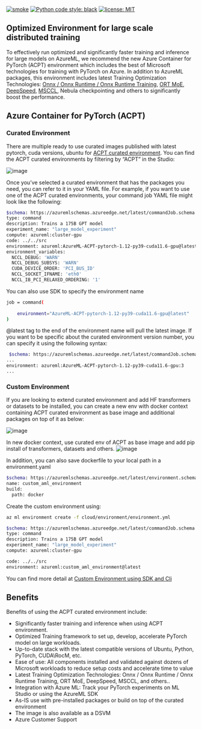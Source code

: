 
[![smoke](https://github.com/Azure/azureml-examples/workflows/smoke/badge.svg)](https://github.com/Azure/azureml-examples/actions/workflows/smoke.yml)
[![Python code style: black](https://img.shields.io/badge/code%20style-black-000000.svg)](https://github.com/psf/black)
[![license: MIT](https://img.shields.io/badge/License-MIT-purple.svg)](LICENSE)
## Optimized Environment for large scale distributed training

To effectively run optimized and significantly faster training and inference for large models on AzureML, we recommend the new Azure Container for PyTorch (ACPT) environment which includes the best of Microsoft technologies for training with PyTorch on Azure. In addition to AzureML packages, this environment includes latest Training Optimization Technologies: [Onnx / Onnx Runtime / Onnx Runtime Training](https://onnxruntime.ai/),
[ORT MoE](https://github.com/pytorch/ort/tree/main/ort_moe), [DeepSpeed](https://www.deepspeed.ai/), [MSCCL](https://github.com/microsoft/msccl), Nebula checkpointing and others to significantly boost the performance. 

## Azure Container for PyTorch (ACPT)

### Curated Environment

There are multiple ready to use curated images published with latest pytorch, cuda versions, ubuntu for [ACPT curated environment](https://learn.microsoft.com/en-us/azure/machine-learning/resource-curated-environments#azure-container-for-pytorch-acpt-preview). You can find the ACPT curated environments by filtering by “ACPT” in the Studio:

![image](https://user-images.githubusercontent.com/39776179/217119432-0418209c-d8e9-49c6-b47d-3612a517e47b.png)

Once you’ve selected a curated environment that has the packages you need, you can refer to it in your YAML file. For example, if you want to use one of the ACPT curated environments, your command job YAML file might look like the following:

```sh
$schema: https://azuremlschemas.azureedge.net/latest/commandJob.schema.json
type: command
description: Trains a 175B GPT model
experiment_name: "large_model_experiment"
compute: azureml:cluster-gpu
code: ../../src
environment: azureml:AzureML-ACPT-pytorch-1.12-py39-cuda11.6-gpu@latest
environment_variables:
  NCCL_DEBUG: 'WARN'
  NCCL_DEBUG_SUBSYS: 'WARN'
  CUDA_DEVICE_ORDER: 'PCI_BUS_ID'
  NCCL_SOCKET_IFNAME: 'eth0'
  NCCL_IB_PCI_RELAXED_ORDERING: '1'
```

You can also use SDK to specify the environment name
```sh
job = command(
    
    environment="AzureML-ACPT-pytorch-1.12-py39-cuda11.6-gpu@latest"
)
```
 @latest tag to the end of the environment name will pull the latest image. If you want to be specific about the curated environment version number, you can specify it using the following syntax:
```sh
 $schema: https://azuremlschemas.azureedge.net/latest/commandJob.schema.json
...
environment: azureml:AzureML-ACPT-pytorch-1.12-py39-cuda11.6-gpu:3
...
```

### Custom Environment
If you are looking to extend curated environment and add HF transformers or datasets to be installed, you can create a new env with docker context containing ACPT curated environment as base image and additional packages on top of it as below:

![image](https://user-images.githubusercontent.com/39776179/217162558-235fe518-734d-4b89-8940-71dd4744dda1.png)

In new docker context, use curated env of ACPT as base image and add pip install of transformers, datasets and others.
![image](https://user-images.githubusercontent.com/39776179/217162413-643ef5ce-ebee-4dfe-bc42-c6b7fa60250b.png)

In addition, you can also save dockerfile to your local path in a environment.yaml
```sh
$schema: https://azuremlschemas.azureedge.net/latest/environment.schema.json
name: custom_aml_environment
build:
  path: docker
```
Create the custom environment using:
```sh
az ml environment create -f cloud/environment/environment.yml
```

```sh
$schema: https://azuremlschemas.azureedge.net/latest/commandJob.schema.json
type: command
description: Trains a 175B GPT model
experiment_name: "large_model_experiment"
compute: azureml:cluster-gpu

code: ../../src
environment: azureml:custom_aml_environment@latest
```
You can find more detail at [Custom Environment using SDK and Cli](https://learn.microsoft.com/en-us/azure/machine-learning/how-to-manage-environments-v2?tabs=cli#create-an-environment)

## Benefits

Benefits of using the ACPT curated environment include: 

- Significantly faster training and inference when using ACPT environment.
- Optimized Training framework to set up, develop, accelerate PyTorch model on large workloads. 
- Up-to-date stack with the latest compatible versions of Ubuntu, Python, PyTorch, CUDA\RocM, etc.   
- Ease of use: All components installed and validated against dozens of Microsoft workloads to reduce setup costs and accelerate time to value  
- Latest Training Optimization Technologies: Onnx / Onnx Runtime / Onnx Runtime Training, ORT MoE, DeepSpeed,  MSCCL, and others.. 
- Integration with Azure ML: Track your PyTorch experiments on ML Studio or using the AzureML SDK  
- As-IS use with pre-installed packages or build on top of the curated environment  
- The image is also available as a DSVM 
- Azure Customer Support 
